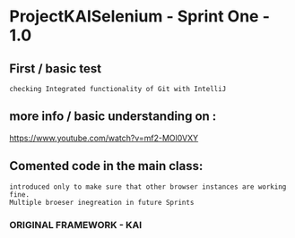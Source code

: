 # ProjectKAISelenium - Sprint One - 1.0

## First / basic test 
    checking Integrated functionality of Git with IntelliJ

## more info / basic understanding on :
https://www.youtube.com/watch?v=mf2-MOl0VXY

## Comented code in the main class: 
    introduced only to make sure that other browser instances are working fine.
    Multiple broeser inegreation in future Sprints





### ORIGINAL FRAMEWORK - KAI

